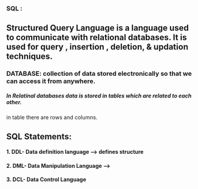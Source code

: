 ### SQL :
## Structured Query Language is a language used to communicate with relational databases. It is used for query , insertion , deletion, & updation techniques.


### DATABASE: collection of data stored electronically so that we can access it from anywhere.
##### In Relatinal databases data is stored in tables which are related to each other.
in table there are rows and columns.


## SQL Statements:
#### 1. DDL- Data definition language --> defines structure 
#### 2. DML- Data Manipulation Language -->
#### 3. DCL- Data Control Language

